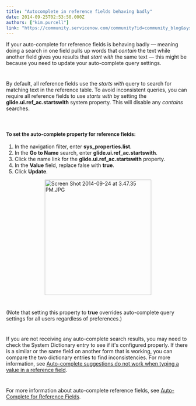 ```yaml
---
title: "Autocomplete in reference fields behaving badly"
date: 2014-09-25T02:53:50.000Z
authors: ["kim.purcell"]
link: "https://community.servicenow.com/community?id=community_blog&sys_id=c17c22e1dbd0dbc01dcaf3231f9619df"
---
```

<p>If your auto-complete for reference fields is behaving badly — meaning doing a search in one field pulls up words that <em>contain</em> the text while another field gives you results that <em>start with</em> the same text — this might be because you need to update your auto-complete query settings.</p><p style="min-height: 8pt; height: 8pt; padding: 0px;">  </p><p>By default, all reference fields use the <em>starts with</em> query to search for matching text in the reference table. To avoid inconsistent queries, you can require all reference fields to use <em>starts with</em> by setting the <strong>glide.ui.ref_ac.startswith</strong> system property. This will disable any <em>contains</em> searches.</p><p style="min-height: 8pt; height: 8pt; padding: 0px;">  </p><h2><span style="font-size: 10pt;">To set the auto-complete property for reference fields:<br/></span></h2><ol><li>In the navigation filter, enter <strong>sys_properties.list</strong>.</li><li>In the <strong>Go to Name</strong> search, enter <strong>glide.ui.ref_ac.startswith</strong>.</li><li>Click the name link for the <strong>glide.ui.ref_ac.startswith</strong> property.</li><li>In the <strong>Value</strong> field, replace false with <strong>true</strong>.</li><li>Click <strong>Update</strong>.</li></ol><p><a _jive_internal="true" href="/servlet/JiveServlet/showImage/38-3490-14024/Screen Shot 2014-09-24 at 3.47.35 PM.JPG"><img  alt="Screen Shot 2014-09-24 at 3.47.35 PM.JPG" class="jive-image image-3" height="315" src="6949f33ddb545704ed6af3231f961911.iix" style="height: 314.645px; width: 292px; display: block; margin-left: auto; margin-right: auto;" width="292"/></a></p><p style="min-height: 8pt; height: 8pt; padding: 0px;">  </p><p>(Note that setting this property to <strong>true</strong> overrides auto-complete query settings for all users regardless of preferences.)</p><p style="min-height: 8pt; height: 8pt; padding: 0px;">  </p><p>If you are not receiving any auto-complete search results, you may need to check the System Dictionary entry to see if it's configured properly. If there is a similar or the same field on another form that is working, you can compare the two dictionary entries to find inconsistencies. For more information, see <a title="k-external-small" class="jive-link-external-small" href="https://hi.service-now.com/kb_view.do?sysparm_article=KB0517710" rel="nofollow" target="_blank">Auto-complete suggestions do not work when typing a value in a reference field</a>.</p><p style="min-height: 8pt; height: 8pt; padding: 0px;">  </p><p><span>For more information about auto-complete reference fields, see <a title="k-external-small" class="jive-link-external-small" href="http://wiki.servicenow.com/index.php?title=Auto-Complete_for_Reference_Fields" rel="nofollow" target="_blank">Auto-Complete for Reference Fields</a>. </span></p>